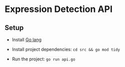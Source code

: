 # Expression Detection API

## Setup

* Install [Go lang](https://go.dev/)

* Install project dependencies: `cd src && go mod tidy`

* Run the project: `go run api.go`